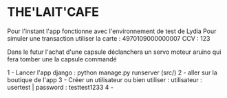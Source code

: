 # THE'LAIT'CAFE

Pour l'instant l'app fonctionne avec l'environnement de test de Lydia
Pour simuler une transaction utiliser la carte : 4970109000000007  CCV : 123

Dans le futur l'achat d'une capsule déclanchera un servo moteur aruino qui fera tomber une la capsule commandé



1 - Lancer l'app django : python manage.py runserver (src/)
2 - aller sur la boutique de l'app
3 - Créer un utilisateur ou bien utiliser : utilisateur : usertest | password : testtest1233
4 - 
